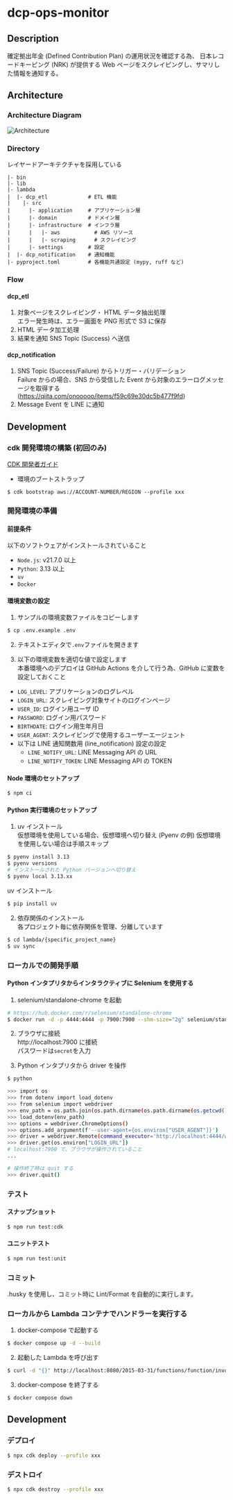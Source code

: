 # dcp-ops-monitor

## Description

確定拠出年金 (Defined Contribution Plan) の運用状況を確認する為、
日本レコードキーピング (NRK) が提供する Web ページをスクレイピングし、サマリした情報を通知する。

## Architecture

### Architecture Diagram

![Architecture](docs/images/dcp-ops-status-notification.png)

### Directory

レイヤードアーキテクチャを採用している

```
|- bin
|- lib
|- lambda
|  |- dcp_etl             # ETL 機能
|    |- src
|      |- application     # アプリケーション層
|      |- domain          # ドメイン層
|      |- infrastructure  # インフラ層
|      |   |- aws           # AWS リソース
|      |   |- scraping      # スクレイピング
|      |- settings        # 設定
|  |- dcp_notification    # 通知機能
|- pyproject.toml         # 各機能共通設定 (mypy, ruff など)
```

### Flow

#### dcp_etl

1. 対象ページをスクレイピング・ HTML データ抽出処理<br>
   エラー発生時は、エラー画面を PNG 形式で S3 に保存
2. HTML データ加工処理
3. 結果を通知
   SNS Topic (Success) へ送信

#### dcp_notification

1. SNS Topic (Success/Failure) からトリガー・バリデーション<br>
   Failure からの場合、SNS から受信した Event から対象のエラーログメッセージを取得する (https://qiita.com/onooooo/items/f59c69e30dc5b477f9fd)
2. Message Event を LINE に通知

## Development

### cdk 開発環境の構築 (初回のみ)

[CDK 開発者ガイド](https://docs.aws.amazon.com/ja_jp/cdk/v2/guide/getting_started.html)

- 環境のブートストラップ

```
$ cdk bootstrap aws://ACCOUNT-NUMBER/REGION --profile xxx
```

### 開発環境の準備

#### 前提条件

以下のソフトウェアがインストールされていること

- `Node.js`: v21.7.0 以上
- `Python`: 3.13 以上
- `uv`
- `Docker`

#### 環境変数の設定

1. サンプルの環境変数ファイルをコピーします

```bash
$ cp .env.example .env
```

2. テキストエディタで`.env`ファイルを開きます

3. 以下の環境変数を適切な値で設定します<br>
  本番環境へのデプロイは GitHub Actions を介して行う為、GitHub に変数を設定しておくこと

- `LOG_LEVEL`: アプリケーションのログレベル
- `LOGIN_URL`: スクレイピング対象サイトのログインページ
- `USER_ID`: ログイン用ユーザ ID
- `PASSWORD`: ログイン用パスワード
- `BIRTHDATE`: ログイン用生年月日
- `USER_AGENT`: スクレイピングで使用するユーザーエージェント
- 以下は LINE 通知関数用 (line_notification) 設定の設定
  - `LINE_NOTIFY_URL`: LINE Messaging API の URL
  - `LINE_NOTIFY_TOKEN`: LINE Messaging API の TOKEN

#### Node 環境のセットアップ

```bash
$ npm ci
```

#### Python 実行環境のセットアップ

1. uv インストール<br>
  仮想環境を使用している場合、仮想環境へ切り替え (Pyenv の例)
  仮想環境を使用しない場合は手順スキップ

```bash
$ pyenv install 3.13
$ pyenv versions
# インストールされた Python バージョンへ切り替え
$ pyenv local 3.13.xx
```

  uv インストール

```bash
$ pip install uv
```

2. 依存関係のインストール<br>
  各プロジェクト毎に依存関係を管理、分離しています

```bash
$ cd lambda/{specific_project_name}
$ uv sync
```

### ローカルでの開発手順

#### Python インタプリタからインタラクティブに Selenium を使用する

1. selenium/standalone-chrome を起動

```bash
# https://hub.docker.com/r/selenium/standalone-chrome
$ docker run -d -p 4444:4444 -p 7900:7900 --shm-size="2g" selenium/standalone-chrome:latest
```

2. ブラウザに接続<br>
  http://localhost:7900 に接続<br>
  パスワードは`secret`を入力

3. Python インタプリタから driver を操作

```bash
$ python

>>> import os
>>> from dotenv import load_dotenv
>>> from selenium import webdriver
>>> env_path = os.path.join(os.path.dirname(os.path.dirname(os.getcwd())), ".env")
>>> load_dotenv(env_path)
>>> options = webdriver.ChromeOptions()
>>> options.add_argument(f'--user-agent={os.environ["USER_AGENT"]}')
>>> driver = webdriver.Remote(command_executor='http://localhost:4444/wd/hub', options=options)
>>> driver.get(os.environ["LOGIN_URL"])
# localhost:7900 で、ブラウザが操作されていること
...

# 操作終了時は quit する
>>> driver.quit()
```

### テスト

#### スナップショット

```bash
$ npm run test:cdk
```

#### ユニットテスト

```bash
$ npm run test:unit
```

### コミット

.husky を使用し、コミット時に Lint/Format を自動的に実行します。

### ローカルから Lambda コンテナでハンドラーを実行する

1. docker-compose で起動する

```bash
$ docker compose up -d --build
```

2. 起動した Lambda を呼び出す

```bash
$ curl -d "{}" http://localhost:8080/2015-03-31/functions/function/invocations
```

3. docker-compose を終了する

```bash
$ docker compose down
```

## Development

### デプロイ

```bash
$ npx cdk deploy --profile xxx
```

### デストロイ

```bash
$ npx cdk destroy --profile xxx
```
